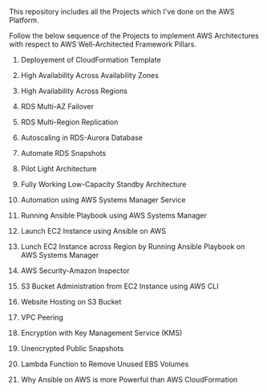 This repository includes all the Projects which I've done on the AWS Platform.

Follow the below sequence of the Projects to implement AWS Architectures with respect to AWS Well-Architected Framework Pillars.

1. Deployement of CloudFormation Template

2. High Availability Across Availability Zones

3. High Availability Across Regions

4. RDS Multi-AZ Failover

5. RDS Multi-Region Replication

6. Autoscaling in RDS-Aurora Database

7. Automate RDS Snapshots

8. Pilot Light Architecture

9. Fully Working Low-Capacity Standby Architecture

10. Automation using AWS Systems Manager Service

11. Running Ansible Playbook using AWS Systems Manager

12. Launch EC2 Instance using Ansible on AWS

13. Lunch EC2 Instance across Region by Running Ansible Playbook on AWS Systems Manager

14. AWS Security-Amazon Inspector

15. S3 Bucket Administration from EC2 Instance using AWS CLI

16. Website Hosting on S3 Bucket

17. VPC Peering

18. Encryption with Key Management Service (KMS)

19. Unencrypted Public Snapshots

20. Lambda Function to Remove Unused EBS Volumes

21. Why Ansible on AWS is more Powerful than AWS CloudFormation


